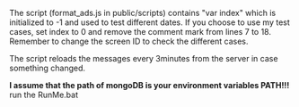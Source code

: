 The script (format_ads.js in public/scripts) contains "var index" which is initialized to -1 and used to test different dates.
If you choose to use my test cases, set index to 0 and remove the comment mark from lines 7 to 18.
Remember to change the screen ID to check the different cases.

The script reloads the messages every 3minutes from the server in case something changed.

**I assume that the path of mongoDB is your environment variables PATH!!!**
run the RunMe.bat

